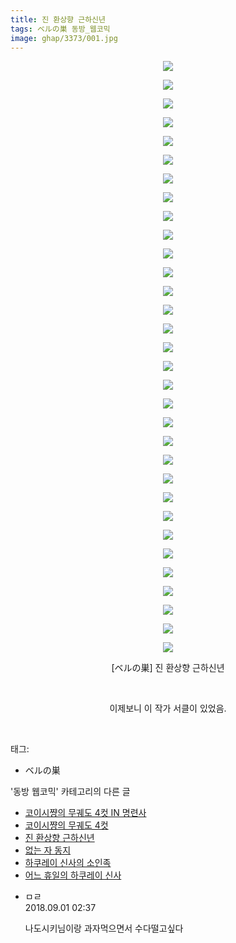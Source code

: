 ```yaml
---
title: 진 환상향 근하신년
tags: ベルの巣 동방_웹코믹
image: ghap/3373/001.jpg
---
```

<div class="article">
<p style="text-align: center; clear: none; float: none;"><img src="{{ site.nasurl }}/ghap/3373/001.jpg"/></p>
<p style="text-align: center; clear: none; float: none;"><img src="{{ site.nasurl }}/ghap/3373/002.jpg"/></p>
<p style="text-align: center; clear: none; float: none;"><img src="{{ site.nasurl }}/ghap/3373/003.jpg"/></p>
<p style="text-align: center; clear: none; float: none;"><img src="{{ site.nasurl }}/ghap/3373/004.jpg"/></p>
<p style="text-align: center; clear: none; float: none;"><img src="{{ site.nasurl }}/ghap/3373/005.jpg"/></p>
<p style="text-align: center; clear: none; float: none;"><img src="{{ site.nasurl }}/ghap/3373/006.jpg"/></p>
<p style="text-align: center; clear: none; float: none;"><img src="{{ site.nasurl }}/ghap/3373/007.jpg"/></p>
<p style="text-align: center; clear: none; float: none;"><img src="{{ site.nasurl }}/ghap/3373/008.jpg"/></p>
<p style="text-align: center; clear: none; float: none;"><img src="{{ site.nasurl }}/ghap/3373/009.jpg"/></p>
<p style="text-align: center; clear: none; float: none;"><img src="{{ site.nasurl }}/ghap/3373/010.jpg"/></p>
<p style="text-align: center; clear: none; float: none;"><img src="{{ site.nasurl }}/ghap/3373/011.jpg"/></p>
<p style="text-align: center; clear: none; float: none;"><img src="{{ site.nasurl }}/ghap/3373/012.jpg"/></p>
<p style="text-align: center; clear: none; float: none;"><img src="{{ site.nasurl }}/ghap/3373/013.jpg"/></p>
<p style="text-align: center; clear: none; float: none;"><img src="{{ site.nasurl }}/ghap/3373/014.jpg"/></p>
<p style="text-align: center; clear: none; float: none;"><img src="{{ site.nasurl }}/ghap/3373/015.jpg"/></p>
<p style="text-align: center; clear: none; float: none;"><img src="{{ site.nasurl }}/ghap/3373/016.jpg"/></p>
<p style="text-align: center; clear: none; float: none;"><img src="{{ site.nasurl }}/ghap/3373/017.jpg"/></p>
<p style="text-align: center; clear: none; float: none;"><img src="{{ site.nasurl }}/ghap/3373/018.jpg"/></p>
<p style="text-align: center; clear: none; float: none;"><img src="{{ site.nasurl }}/ghap/3373/019.jpg"/></p>
<p style="text-align: center; clear: none; float: none;"><img src="{{ site.nasurl }}/ghap/3373/020.jpg"/></p>
<p style="text-align: center; clear: none; float: none;"><img src="{{ site.nasurl }}/ghap/3373/021.jpg"/></p>
<p style="text-align: center; clear: none; float: none;"><img src="{{ site.nasurl }}/ghap/3373/022.jpg"/></p>
<p style="text-align: center; clear: none; float: none;"><img src="{{ site.nasurl }}/ghap/3373/023.jpg"/></p>
<p style="text-align: center; clear: none; float: none;"><img src="{{ site.nasurl }}/ghap/3373/024.jpg"/></p>
<p style="text-align: center; clear: none; float: none;"><img src="{{ site.nasurl }}/ghap/3373/025.jpg"/></p>
<p style="text-align: center; clear: none; float: none;"><img src="{{ site.nasurl }}/ghap/3373/026.jpg"/></p>
<p style="text-align: center; clear: none; float: none;"><img src="{{ site.nasurl }}/ghap/3373/027.jpg"/></p>
<p style="text-align: center; clear: none; float: none;"><img src="{{ site.nasurl }}/ghap/3373/028.jpg"/></p>
<p style="text-align: center; clear: none; float: none;"><img src="{{ site.nasurl }}/ghap/3373/029.jpg"/></p>
<p style="text-align: center; clear: none; float: none;"><img src="{{ site.nasurl }}/ghap/3373/030.jpg"/></p>
<p style="text-align: center; clear: none; float: none;"><img src="{{ site.nasurl }}/ghap/3373/031.jpg"/></p>
<p style="text-align: center; clear: none; float: none;"><img src="{{ site.nasurl }}/ghap/3373/032.jpg"/></p>
<p style="text-align: center; clear: none; float: none;">[ベルの巣] 진 환상향 근하신년</p>
<p style="text-align: center; clear: none; float: none;"><br/></p>
<p style="text-align: center; clear: none; float: none;">이제보니 이 작가 서클이 있었음.</p>
<p><br/></p>
</div><div class="tagTrail">
<p>태그: </p>
<ul>
<li>ベルの巣</li>
</ul>
</div><div class="another">
<p>'동방 웹코믹' 카테고리의 다른 글</p>
<ul>
<li><a href="/2017-06-13-ghap_3375">코이시쨩의 무궤도 4컷 IN 명련사</a></li>
<li><a href="/2017-06-13-ghap_3374">코이시쨩의 무궤도 4컷</a></li>
<li><a href="/2017-06-13-ghap_3373">진 환상향 근하신년</a></li>
<li><a href="/2017-06-11-ghap_3372">없는 자 동지</a></li>
<li><a href="/2017-06-11-ghap_3371">하쿠레이 신사의 소인족</a></li>
<li><a href="/2017-06-11-ghap_3370">어느 휴일의 하쿠레이 신사</a></li>
</ul>
</div><div class="cb_module cb_fluid">
<div class="cb_wrt cb_profile">
<div class="comment">
<ul>
<li class="cb_thumb_off" id="comment15322832">
<div class="cb_comment_area">
<div class="cb_info_area">
<div class="cb_section">
<span class="cb_nick_name">ㅁㄹ</span>
</div>
<div class="cb_section">
<span class="cb_date">2018.09.01 02:37 </span>
</div>
</div>
<div class="cb_dsc_comment">
<p class="cb_dsc">
											나도시키님이랑 과자먹으면서 수다떨고싶다
										</p>
</div>
</div></li>
</ul>
</div>
</div><!-- commentList close -->
</div>